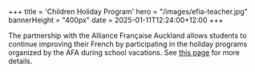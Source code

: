 +++
title = 'Children Holiday Program'
hero = "/images/efia-teacher.jpg"
bannerHeight = "400px"
date = 2025-01-11T12:24:00+12:00
+++

The partnership with the Alliance Française Auckland allows students to continue improving their French by participating in the holiday programs organized by the AFA during school vacations. See [this page](https://www.alliance-francaise.co.nz/learn-french/kids-and-teenagers/children-holiday-program/) for more details.
